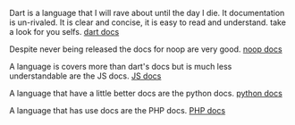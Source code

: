 Dart is a language that I will rave about until the day I die.
It documentation is un-rivaled.
It is clear and concise, it is easy to read and understand.
take a look for you selfs.
[dart docs](https://dart.dev/language)

Despite never being released the docs for noop are very good.
[noop docs](https://noop.dev/docs/)

A language is covers more than dart's docs but is much less understandable are the JS docs.
[JS docs](https://devdocs.io/javascript/)

A language that have a little better docs are the python docs.
[python docs](https://docs.python.org/3/index.html)

A language that has use docs are the PHP docs.
[PHP docs](https://www.php.net/docs.php)

